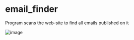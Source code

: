 # email_finder
Program scans the web-site to find all emails published on it

![image](https://github.com/Andrukas8/email_finder/assets/21954163/9f66a44b-d2e4-42f1-ae3f-8e44b849f38d)

